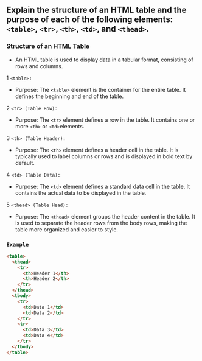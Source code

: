##  Explain the structure of an HTML table and the purpose of each of the following elements: `<table>`, `<tr>`, `<th>`, `<td>`, and `<thead>`. 


### Structure of an HTML Table
- An HTML table is used to display data in a tabular format, consisting of rows and columns.

1 `<table>:`

- Purpose: The `<table>` element is the container for the entire table. It defines the beginning and end of the table.

2 `<tr> (Table Row):`

- Purpose: The `<tr>` element defines a row in the table. It contains one or more `<th>` or `<td>`elements.

3 `<th> (Table Header):`

- Purpose: The `<th>` element defines a header cell in the table. It is typically used to label columns or rows and is displayed in bold text by default.

4 `<td> (Table Data):`

- Purpose: The `<td>` element defines a standard data cell in the table. It contains the actual data to be displayed in the table.

5 `<thead> (Table Head):`

- Purpose: The `<thead>` element groups the header content in the table. It is used to separate the header rows from the body rows, making the table more organized and easier to style.

### `Example`

```html
<table>
  <thead>
    <tr>
      <th>Header 1</th>
      <th>Header 2</th>
    </tr>
  </thead>
  <tbody>
    <tr>
      <td>Data 1</td>
      <td>Data 2</td>
    </tr>
    <tr>
      <td>Data 3</td>
      <td>Data 4</td>
    </tr>
  </tbody>
</table>

```